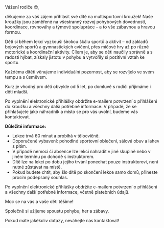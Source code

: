 Vážení rodiče 😊,

děkujeme za váš zájem přihlásit své dítě na multisportovní kroužek!
Naše kroužky jsou zaměřené na všestranný rozvoj pohybových dovedností, koordinace, rovnováhy a týmové spolupráce – a to vše zábavnou a hravou formou.

Děti si během lekcí vyzkouší širokou škálu sportů a aktivit – od základů bojových sportů a gymnastických cvičení, přes míčové hry až po různé motorické a koordinační aktivity. Cílem je, aby se děti naučily správně a s radostí hýbat, získaly jistotu v pohybu a vytvořily si pozitivní vztah ke sportu.

Každému dítěti věnujeme individuální pozornost, aby se rozvíjelo ve svém tempu a s úsměvem.

Kurz je vhodný pro děti obvykle od 5 let, po domluvě s rodiči přijímáme i děti mladší.

Po vyplnění elektronické přihlášky obdržíte e-mailem potvrzení o přihlášení do kroužku a všechny další potřebné informace. V případě, že se přihlašujete jako náhradník a místo se pro vás uvolní, budeme vás kontaktovat.

**Důležité informace:**
- Lekce trvá 60 minut a probíhá v tělocvičně.
- Doporučené vybavení: pohodlné sportovní oblečení, sálová obuv a lahev s pitím.
- V případě nemoci či absence lze lekci nahradit v jiné skupině nebo v jiném termínu po dohodě s instruktorem.
- Dítě lze na lekci po dobu jejího trvání ponechat pouze instruktorovi, není nutné zůstávat na místě.
- Pokud budete chtít, aby šlo dítě po skončení lekce samo domů, přineste prosím podepsaný souhlas.

Po vyplnění elektronické přihlášky obdržíte e-mailem potvrzení o přihlášení a všechny další potřebné informace, včetně platebních údajů.

Moc se na vás a vaše děti těšíme!

Společně si užijeme spoustu pohybu, her a zábavy.

Pokud máte jakékoliv dotazy, neváhejte nás kontaktovat!
